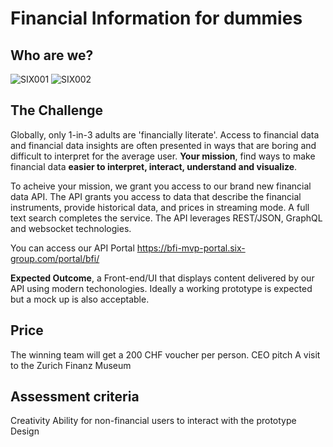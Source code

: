 # Financial Information for dummies

## Who are we?
![SIX001](https://user-images.githubusercontent.com/128060007/226441682-158a451e-0021-4925-b46f-beeb232fbde1.png)
![SIX002](https://user-images.githubusercontent.com/128060007/226441690-d721089c-6cc5-4e39-8d75-74c6169b64a9.png)

## The Challenge

Globally, only 1-in-3 adults are 'financially literate'. Access to financial data and financial data insights are often presented in ways that are boring and difficult to interpret for the average user.
**Your mission**, find ways to make financial data **easier to interpret, interact, understand and visualize**.

To acheive your mission, we grant you access to our brand new financial data API. The API grants you access to data that describe the financial instruments, provide historical data, and prices in streaming mode. A full text search completes the service. The API leverages REST/JSON, GraphQL and websocket technologies.

You can access our API Portal https://bfi-mvp-portal.six-group.com/portal/bfi/

**Expected Outcome**, a Front-end/UI that displays content delivered by our API using modern techonologies. Ideally a working prototype is expected but a mock up is also acceptable.

## Price
The winning team will get a 200 CHF voucher per person.
CEO pitch
A visit to the Zurich Finanz Museum

## Assessment criteria
Creativity
Ability for non-financial users to interact with the prototype
Design
